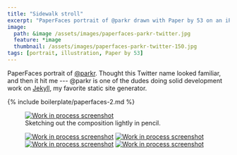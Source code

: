 ```yaml
---
title: "Sidewalk stroll"
excerpt: "PaperFaces portrait of @parkr drawn with Paper by 53 on an iPad."
image: 
  path: &image /assets/images/paperfaces-parkr-twitter.jpg 
  feature: *image
  thumbnail: /assets/images/paperfaces-parkr-twitter-150.jpg
tags: [portrait, illustration, Paper by 53]
---
```


PaperFaces portrait of [@parkr](http://twitter.com/parkr). Thought this Twitter name looked familiar, and then it hit me --- @parkr is one of the dudes doing solid development work on [Jekyll](http://jekyllrb.com), my favorite static site generator.

{% include boilerplate/paperfaces-2.md %}

<figure>
	<a href="/assets/images/paperfaces-parkr-process-1-lg.jpg"><img src="/assets/images/paperfaces-parkr-process-1-600.jpg" alt="Work in process screenshot"></a>
	<figcaption>Sketching out the composition lightly in pencil.</figcaption>
</figure>

<figure class="half">
	<a href="/assets/images/paperfaces-parkr-process-2-lg.jpg"><img src="/assets/images/paperfaces-parkr-process-2-600.jpg" alt="Work in process screenshot"></a>
	<a href="/assets/images/paperfaces-parkr-process-3-lg.jpg"><img src="/assets/images/paperfaces-parkr-process-3-600.jpg" alt="Work in process screenshot"></a>
	<a href="/assets/images/paperfaces-parkr-process-4-lg.jpg"><img src="/assets/images/paperfaces-parkr-process-4-600.jpg" alt="Work in process screenshot"></a>
	<a href="/assets/images/paperfaces-parkr-process-5-lg.jpg"><img src="/assets/images/paperfaces-parkr-process-5-600.jpg" alt="Work in process screenshot"></a>
</figure>
